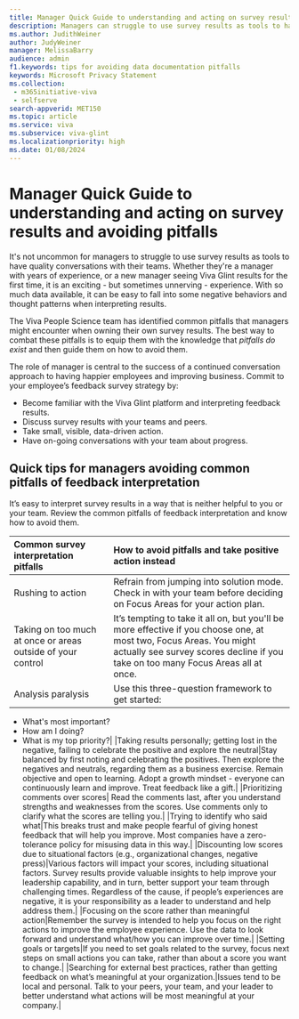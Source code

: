 ```yaml
---
title: Manager Quick Guide to understanding and acting on survey results and avoiding pitfalls
description: Managers can struggle to use survey results as tools to have quality conversations with their teams. Whether they're a manager with years of experience, or a new manager seeing Viva Glint results for the first time, it is an exciting - but sometimes unnerving - experience. 
ms.author: JudithWeiner
author: JudyWeiner
manager: MelissaBarry
audience: admin
f1.keywords: tips for avoiding data documentation pitfalls
keywords: Microsoft Privacy Statement 
ms.collection: 
 - m365initiative-viva
 - selfserve
search-appverid: MET150
ms.topic: article
ms.service: viva
ms.subservice: viva-glint
ms.localizationpriority: high
ms.date: 01/08/2024
---
```


# Manager Quick Guide to understanding and acting on survey results and avoiding pitfalls

It's not uncommon for managers to struggle to use survey results as tools to have quality conversations with their teams. Whether they're a manager with years of experience, or a new manager seeing Viva Glint results for the first time, it is an exciting - but sometimes unnerving - experience. With so much data available, it can be easy to fall into some negative behaviors and thought patterns when interpreting results.

The Viva People Science team has identified common pitfalls that managers might encounter when owning their own survey results. The best way to combat these pitfalls is to equip them with the knowledge that *pitfalls do exist* and then guide them on how to avoid them.

The role of manager is central to the success of a continued conversation approach to having happier employees and improving business. Commit to your employee’s feedback survey strategy by:

- Become familiar with the Viva Glint platform and interpreting feedback results.
- Discuss survey results with your teams and peers.
- Take small, visible, data-driven action.
- Have on-going conversations with your team about progress.

## Quick tips for managers avoiding common pitfalls of feedback interpretation

It’s easy to interpret survey results in a way that is neither helpful to you or your team. Review the common pitfalls of feedback interpretation and know how to avoid them. 

|Common survey interpretation pitfalls|How to avoid pitfalls and take positive action instead|
|:------------------------------------|:-----------------------------------------------------|
|Rushing to action|Refrain from jumping into solution mode. Check in with your team before deciding on Focus Areas for your action plan.|
Taking on too much at once or areas outside of your control|It’s tempting to take it all on, but you'll be more effective if you choose one, at most two, Focus Areas. You might actually see survey scores decline if you take on too many Focus Areas all at once.|
|Analysis paralysis|Use this three-question framework to get started: 
- What's most important?
- How am I doing?
- What is my top priority?|
|Taking results personally; getting lost in the negative, failing to celebrate the positive and explore the neutral|Stay balanced by first noting and celebrating the positives. Then explore the negatives and neutrals, regarding them as a business exercise. Remain objective and open to learning. Adopt a growth mindset - everyone can continuously learn and improve. Treat feedback like a gift.|
|Prioritizing comments over scores|	Read the comments last, after you understand strengths and weaknesses from the scores. Use comments only to clarify what the scores are telling you.|
|Trying to identify who said what|This breaks trust and make people fearful of giving honest feedback that will help you improve. Most companies have a zero-tolerance policy for misusing data in this way.|
|Discounting low scores due to situational factors (e.g., organizational changes, negative press)|Various factors will impact your scores, including situational factors. Survey results provide valuable insights to help improve your leadership capability, and in turn, better support your team through challenging times. Regardless of the cause, if people’s experiences are negative, it is your responsibility as a leader to understand and help address them.|
|Focusing on the score rather than meaningful action|Remember the survey is intended to help you focus on the right actions to improve the employee experience. Use the data to look forward and understand what/how you can improve over time.|
|Setting goals or targets|If you need to set goals related to the survey, focus next steps on small actions you can take, rather than about a score you want to change.|
|Searching for external best practices, rather than getting feedback on what’s meaningful at your organization.|Issues tend to be local and personal. Talk to your peers, your team, and your leader to better understand what actions will be most meaningful at your company.|
